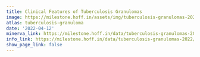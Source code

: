```yaml
---
title: Clinical Features of Tuberculosis Granulomas
image: https://milestone.hoff.in/assets/img/tuberculosis-granulomas-2022/features.jpg
atlas: tuberculosis-granuloma
date: '2022-04-12'
minerva_link: https://milestone.hoff.in/data/tuberculosis-granulomas-2022/features/
info_link: https://milestone.hoff.in/data/tuberculosis-granulomas-2022/index.html
show_page_link: false
---
```

